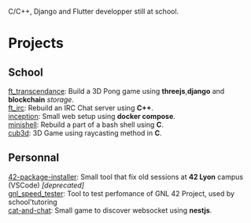C/C++, Django and Flutter developper still at school.

# Projects
## School
[ft_transcendance](https://github.com/ethaaalpha/ft_transcendance): Build a 3D Pong game using __threejs__,__django__ and __blockchain__ _storage_.  
[ft_irc](https://github.com/hystb/ft_IRC): Rebuild an IRC Chat server using __C++__.  
[inception](https://github.com/ethaaalpha/inception): Small web setup using __docker compose__.   
[minishell](https://github.com/ethaaalpha/minishell): Rebuild a part of a bash shell using __C__.  
[cub3d](https://github.com/ethaaalpha/cub3d): 3D Game using raycasting method in __C__.  

## Personnal
[42-package-installer](https://github.com/ethaaalpha/42-package-installer): Small tool that fix old sessions at __42 Lyon__ campus (VSCode) _[deprecated]_  
[gnl_speed_tester](https://github.com/ethaaalpha/gnl_speed_tester): Tool to test perfomance of GNL 42 Project, used by school'tutoring  
[cat-and-chat](https://github.com/ethaaalpha/cat-and-chat): Small game to discover websocket using __nestjs__.  
